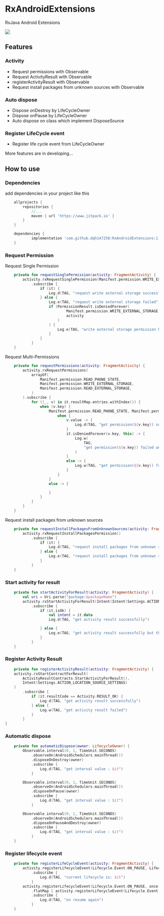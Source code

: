 # RxAndroidExtensions

RxJava Android Extensions

[![](https://www.jitpack.io/v/dqh147258/RxAndroidExtensions.svg)](https://www.jitpack.io/#dqh147258/RxAndroidExtensions)

## Features

### Activity 
- Request permissions with Observable
- Request ActivityResult with Observable
- registerActivityResult with Observable
- Request install packages from unknown sources with Observable

### Auto dispose
- Dispose onDestroy by LifeCycleOwner
- Dispose onPause by LifeCycleOwner
- Auto dispose on class which implement DisposeSource

### Register LifeCycle event
- Register life cycle event from LifeCycleOwner

More features are in developing...


## How to use

### Dependencies

add dependencies in your project like this

```groovy
	allprojects {
		repositories {
			//...
			maven { url 'https://www.jitpack.io' }
		}
	}
```

```groovy
    dependencies {
	        implementation 'com.github.dqh147258:RxAndroidExtensions:1.1.9'
	}
```

### Request Permission

Request Single Permission
```kotlin
    private fun requestSinglePermission(activity: FragmentActivity) {
        activity.rxRequestSinglePermission(Manifest.permission.WRITE_EXTERNAL_STORAGE)
            .subscribe {
                if (it) {
                    Log.d(TAG, "request write external storage successfully")
                } else {
                    Log.e(TAG, "request write external storage failed")
                    if (PermissionResult.isDeniedForever(
                            Manifest.permission.WRITE_EXTERNAL_STORAGE,
                            activity
                        )
                    ) {
                        Log.e(TAG, "write external storage permission has been denied forever")
                    }
                }
            }
    }
```
Request Multi-Permissions
```kotlin
    private fun requestPermissions(activity: FragmentActivity) {
        activity.rxRequestPermissions(
            arrayOf(
                Manifest.permission.READ_PHONE_STATE,
                Manifest.permission.WRITE_EXTERNAL_STORAGE,
                Manifest.permission.READ_EXTERNAL_STORAGE,
            )
        ).subscribe {
            for ((_, v) in it.resultMap.entries.withIndex()) {
                when (v.key) {
                    Manifest.permission.READ_PHONE_STATE, Manifest.permission.WRITE_EXTERNAL_STORAGE, Manifest.permission.READ_EXTERNAL_STORAGE -> {
                        when {
                            v.value -> {
                                Log.d(TAG, "get permission(${v.key}) successfully")
                            }
                            it.isDeniedForever(v.key, this) -> {
                                Log.w(
                                    TAG,
                                    "get permission(${v.key}) failed and has been denied forever"
                                )
                            }
                            else -> {
                                Log.w(TAG, "get permission(${v.key}) failed")
                            }
                        }
                    }
                    else -> {

                    }
                }
            }
        }
    }
```

Request install packages from unknown sources
```kotlin
    private fun requestInstallPackagesFromUnknownSources(activity: FragmentActivity) {
        activity.rxRequestInstallPackagesPermission()
            .subscribe {
                if (it) {
                    Log.d(TAG, "request install packages from unknown sources successfully")
                } else {
                    Log.e(TAG, "request install packages from unknown sources failed")
                }
            }
    }
```

### Start activity for result
```kotlin
    private fun startActivityForResult(activity: FragmentActivity) {
        val uri = Uri.parse("package:$packageName")
        activity.rxStartActivityForResult(Intent(Intent(Settings.ACTION_MANAGE_UNKNOWN_APP_SOURCES, uri)))
            .subscribe {
                if (it.isOk) {
                    val intent = it.data
                    Log.d(TAG, "get activity result successfully")

                } else {
                    Log.e(TAG, "get activity result successfully but the result is false")
                }
            }
    }
```

### Register Activity Result
```kotlin
    private fun registerActivityResult(activity: FragmentActivity) {
    activity.rxStartContractForResult(
        ActivityResultContracts.StartActivityForResult(),
        Intent(Settings.ACTION_LOCATION_SOURCE_SETTINGS)
    )
        .subscribe {
            if (it.resultCode == Activity.RESULT_OK) {
                Log.d(TAG, "get activity result successfully")
            } else {
                Log.w(TAG, "get activity result failed")
            }
        }
}
```

### Automatic dispose

```kotlin
    private fun automaticDispose(owner: LifecycleOwner) {
        Observable.interval(0, 1, TimeUnit.SECONDS)
            .observeOn(AndroidSchedulers.mainThread())
            .disposeOnDestroy(owner)
            .subscribe { 
                Log.d(TAG, "get interval value : $it")
            }

        Observable.interval(0, 1, TimeUnit.SECONDS)
            .observeOn(AndroidSchedulers.mainThread())
            .disposeOnPause(owner)
            .subscribe {
                Log.d(TAG, "get interval value : $it")
            }

        Observable.interval(0, 1, TimeUnit.SECONDS)
            .observeOn(AndroidSchedulers.mainThread())
            .disposeOnPauseAndDestroy(owner)
            .subscribe {
                Log.d(TAG, "get interval value : $it")
            }
    }
```

### Register lifecycle event
```kotlin
    private fun registerLifeCycleEvent(activity: FragmentActivity) {
        activity.registerLifecycleEvent(Lifecycle.Event.ON_PAUSE, Lifecycle.Event.ON_RESUME)
            .subscribe {
                Log.d(TAG, "current lifecycle is: $it")
            }
        activity.registerLifecycleEvent(Lifecycle.Event.ON_PAUSE, once = true)
            .flatMap { activity.registerLifecycleEvent(Lifecycle.Event.ON_RESUME, once = true) }
            .subscribe {
                Log.d(TAG, "on resume again")
            }
    }
```





